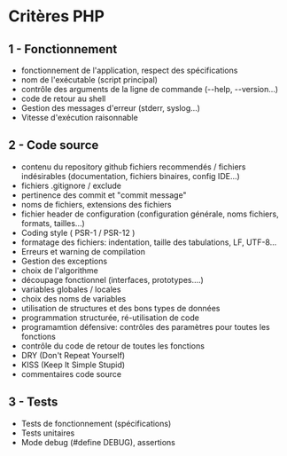 # Critères PHP

## 1 - Fonctionnement
- fonctionnement de l'application, respect des spécifications
- nom de l'exécutable (script principal)
- contrôle des arguments de la ligne de commande (--help, --version...)
- code de retour au shell
- Gestion des messages d'erreur (stderr, syslog...)
- Vitesse d'exécution raisonnable

## 2 - Code source
- contenu du repository github fichiers recommendés / fichiers indésirables (documentation, fichiers binaires, config IDE...)
- fichiers .gitignore / exclude
- pertinence des commit et "commit message"
- noms de fichiers, extensions des fichiers
- fichier header de configuration (configuration générale, noms fichiers, formats, tailles...)
- Coding style ( PSR-1 / PSR-12 )
- formatage des fichiers: indentation, taille des tabulations, LF, UTF-8...
- Erreurs et warning de compilation
- Gestion des exceptions
- choix de l'algorithme
- découpage fonctionnel (interfaces, prototypes....)
- variables globales / locales
- choix des noms de variables
- utilisation de structures et des bons types de données
- programmation structurée, ré-utilisation de code
- programamtion défensive: contrôles des paramètres pour toutes les fonctions
- contrôle du code de retour de toutes les fonctions
- DRY (Don't Repeat Yourself)
- KISS (Keep It Simple Stupid)
- commentaires code source

## 3 - Tests
- Tests de fonctionnement (spécifications)
- Tests unitaires
- Mode debug (#define DEBUG), assertions 
